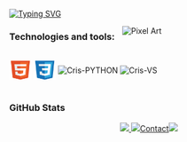 [![Typing SVG](https://readme-typing-svg.demolab.com?font=Fira+Code&pause=1000&color=6793F7&width=435&lines=Hello%2C+everyone!+I'm+Kamus.;Welcome+to+my+Github+profile!+)](https://git.io/typing-svg)

<img src="https://steamuserimages-a.akamaihd.net/ugc/83716862578182283/8D6E50C5B11E1237B9E7234FB39570A921747F5F/?imw=5000&imh=5000&ima=fit&impolicy=Letterbox&imcolor=%23000000&letterbox=false" alt="Pixel Art" align="right" width="300">

### Technologies and tools:

<div style="display: inline_block"><br>
  <img align="center" alt="Cris-HTML" height="35" width="40" src="https://raw.githubusercontent.com/devicons/devicon/master/icons/html5/html5-original.svg">
  <img align="center" alt="Cris-CSS" height="35" width="40" src="https://raw.githubusercontent.com/devicons/devicon/master/icons/css3/css3-original.svg">
  <img align="center" alt="Cris-PYTHON" height="40" width="40" src="https://quantumzeitgeist.com/wp-content/uploads/pythoned.png">

  <img align="center" alt="Cris-VS" height="35" width="40" src="https://cdn.jsdelivr.net/gh/devicons/devicon/icons/vscode/vscode-original.svg">
</div><br>

### GitHub Stats

<div align="center" style="display: flex; justify-content: center;">
  <a href="https://github.com/K4muz">
    <img height="195px" src="https://github-readme-stats.vercel.app/api?username=K4muz&show_icons=true&theme=one_dark_pro&include_all_commits=true&count_private=true"/>
    <img height="195px" src="[![Top Langs](https://github-readme-stats.vercel.app/api/top-langs/?username=anuraghazra)](https://github.com/anuraghazra/github-readme-stats)/>
    [![Top Langs](https://github-readme-stats.vercel.app/api/top-langs/?username=K4muz)](https://github.com/K4muz/github-readme-stats)
  </a>
</div>
    
### Contact

<div>  
  <a href="mailto:clara.contatokmz@gmail.com"><img src="https://img.shields.io/badge/-Gmail-%23333?style=for-the-badge&logo=gmail&logoColor=white" target="_blank"></a>
</div>
